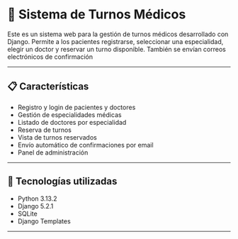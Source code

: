 # 🏥 Sistema de Turnos Médicos

Este es un sistema web para la gestión de turnos médicos desarrollado con Django. Permite a los pacientes registrarse, seleccionar una especialidad, elegir un doctor y reservar un turno disponible. También se envían correos electrónicos de confirmación

---

## 📋 Características

- Registro y login de pacientes y doctores
- Gestión de especialidades médicas
- Listado de doctores por especialidad
- Reserva de turnos 
- Vista de turnos reservados
- Envío automático de confirmaciones por email
- Panel de administración 

---

## 🚀 Tecnologías utilizadas

- Python 3.13.2
- Django 5.2.1
- SQLite 
- Django Templates

---
